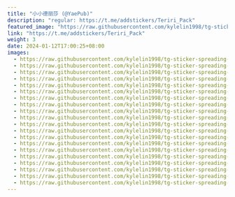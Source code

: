 ```yaml
---
title: "小小德丽莎 (@YaePub)"
description: "regular: https://t.me/addstickers/Teriri_Pack"
featured_image: "https://raw.githubusercontent.com/kylelin1998/tg-sticker-spreading-worldwide-images/main/img/416e76ef-2ef9-4380-8755-2009863fee66.jpg"
link: "https://t.me/addstickers/Teriri_Pack"
weight: 3
date: 2024-01-12T17:00:25+08:00
images:
  - https://raw.githubusercontent.com/kylelin1998/tg-sticker-spreading-worldwide-images/main/img/416e76ef-2ef9-4380-8755-2009863fee66.jpg
  - https://raw.githubusercontent.com/kylelin1998/tg-sticker-spreading-worldwide-images/main/img/e3ac8058-b66f-4e3d-9941-7094178f61e3.jpg
  - https://raw.githubusercontent.com/kylelin1998/tg-sticker-spreading-worldwide-images/main/img/1574b331-8142-494b-b5ed-270f1e05173f.jpg
  - https://raw.githubusercontent.com/kylelin1998/tg-sticker-spreading-worldwide-images/main/img/bb9b962a-5aa3-4f12-961a-9f87576c7a53.jpg
  - https://raw.githubusercontent.com/kylelin1998/tg-sticker-spreading-worldwide-images/main/img/2769728e-ee7b-4c32-93e7-1f78f00f1f92.jpg
  - https://raw.githubusercontent.com/kylelin1998/tg-sticker-spreading-worldwide-images/main/img/39ad9ceb-c0b0-47c6-ac83-33423a813805.jpg
  - https://raw.githubusercontent.com/kylelin1998/tg-sticker-spreading-worldwide-images/main/img/c42c8ac8-2d70-44fa-b5b2-e58bfe2ce1f8.jpg
  - https://raw.githubusercontent.com/kylelin1998/tg-sticker-spreading-worldwide-images/main/img/94023357-2014-43c3-a70c-e6930dc88e0e.jpg
  - https://raw.githubusercontent.com/kylelin1998/tg-sticker-spreading-worldwide-images/main/img/d8e2d239-f07f-4f7e-8463-26677b49ebf2.jpg
  - https://raw.githubusercontent.com/kylelin1998/tg-sticker-spreading-worldwide-images/main/img/f848109c-bac2-4d92-a3d8-f4d6f2cdd3e1.jpg
  - https://raw.githubusercontent.com/kylelin1998/tg-sticker-spreading-worldwide-images/main/img/de5f3e40-d9a7-4961-9856-848e174697f6.jpg
  - https://raw.githubusercontent.com/kylelin1998/tg-sticker-spreading-worldwide-images/main/img/4b300ab3-a3f3-4a9f-9a84-45e6f856fadc.jpg
  - https://raw.githubusercontent.com/kylelin1998/tg-sticker-spreading-worldwide-images/main/img/6cc8b103-a52d-4571-ab3b-d4965e524d9b.jpg
  - https://raw.githubusercontent.com/kylelin1998/tg-sticker-spreading-worldwide-images/main/img/134aca83-3664-40bd-a40a-bc21fb48af86.jpg
  - https://raw.githubusercontent.com/kylelin1998/tg-sticker-spreading-worldwide-images/main/img/6c471dcb-763f-401f-9bb3-cfae91e224f2.jpg
  - https://raw.githubusercontent.com/kylelin1998/tg-sticker-spreading-worldwide-images/main/img/9210b5fe-0865-48cc-9a27-deafa0a6a685.jpg
  - https://raw.githubusercontent.com/kylelin1998/tg-sticker-spreading-worldwide-images/main/img/46ac39b9-f7da-49e3-81f6-e870777ec2f1.jpg
  - https://raw.githubusercontent.com/kylelin1998/tg-sticker-spreading-worldwide-images/main/img/c1adcb86-b059-4fdb-bbd1-28d08fecd389.jpg
  - https://raw.githubusercontent.com/kylelin1998/tg-sticker-spreading-worldwide-images/main/img/99d57b21-ce67-4663-b1c8-ba4e09123187.jpg
  - https://raw.githubusercontent.com/kylelin1998/tg-sticker-spreading-worldwide-images/main/img/03225e7e-2458-4766-9f3a-6b9a68897ed8.jpg
---
```

